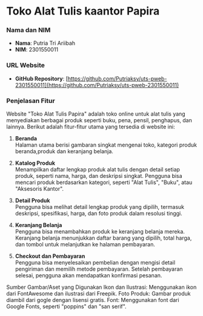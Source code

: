# Toko Alat Tulis kaantor Papira

### Nama dan NIM
- **Nama**: Putria Tri Ariibah
- **NIM**: 2301550011

### URL Website
- **GitHub Repository**: [https://github.com/Putriaksy/uts-pweb-2301550011](https://github.com/Putriaksy/uts-pweb-2301550011)

### Penjelasan Fitur
Website "Toko Alat Tulis Papira" adalah toko online untuk alat tulis yang menyediakan berbagai produk seperti buku, pena, pensil, penghapus, dan lainnya. Berikut adalah fitur-fitur utama yang tersedia di website ini:

1. **Beranda**  
   Halaman utama berisi gambaran singkat mengenai toko, kategori produk beranda,produk dan keranjang belanja.

2. **Katalog Produk**  
   Menampilkan daftar lengkap produk alat tulis dengan detail setiap produk, seperti nama, harga, dan deskripsi singkat. Pengguna bisa mencari produk berdasarkan kategori, seperti "Alat Tulis", "Buku", atau "Aksesoris Kantor".

3. **Detail Produk**  
   Pengguna bisa melihat detail lengkap produk yang dipilih, termasuk deskripsi, spesifikasi, harga, dan foto produk dalam resolusi tinggi.

4. **Keranjang Belanja**  
   Pengguna bisa menambahkan produk ke keranjang belanja mereka. Keranjang belanja menunjukkan daftar barang yang dipilih, total harga, dan tombol untuk melanjutkan ke halaman pembayaran.

5. **Checkout dan Pembayaran**  
   Pengguna bisa menyelesaikan pembelian dengan mengisi detail pengiriman dan memilih metode pembayaran. Setelah pembayaran selesai, pengguna akan mendapatkan konfirmasi pesanan.

Sumber Gambar/Aset yang Digunakan
Ikon dan Ilustrasi: Menggunakan ikon dari FontAwesome dan ilustrasi dari Freepik.
Foto Produk: Gambar produk diambil dari gogle dengan lisensi gratis.
Font: Menggunakan font dari Google Fonts, seperti "poppins" dan "san serif".
